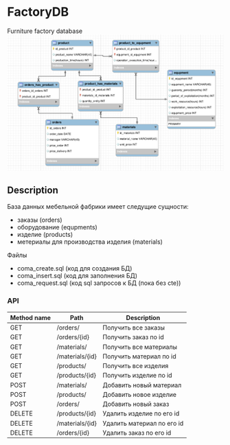 # FactoryDB
Furniture factory database
![github-small](https://github.com/IbragimovAsRa/FactoryDB/blob/develop/img/database_structure.png)

Description
--
База данных мебельной фабрики имеет следущие сущности:
- заказы (orders)
- оборудование (equpments)
- изделие (products)
- метериалы для производства изделия (materials)

Файлы
- coma_create.sql
(код для создания БД)
- coma_insert.sql
(код для заполнения БД)
- coma_request.sql
(код sql запросов к БД (пока без cte))

### API

| Method name | Path | Description |
| ----------- | ---- | ----------- |
| GET | /orders/ | Получить все заказы |
| GET | /orders/{id} | Получить заказ по id |
| GET | /materials/ | Получить все материалы |
| GET | /materials/{id} | Получить материал по id | 
| GET | /products/ | Получить все изделия |
| GET | /products/{id} | Получить изделие по id |
| POST | /materials/ | Добавить новый материал |
| POST | /products/ | Добавить новое изделие|
| POST | /orders/ | Добавить новый заказ|
| DELETE | /products/{id} | Удалить изделие по его id|
| DELETE | /materials/{id} | Удалить материал по его id|
| DELETE | /orders/{id} | Удалить заказ по его id|

